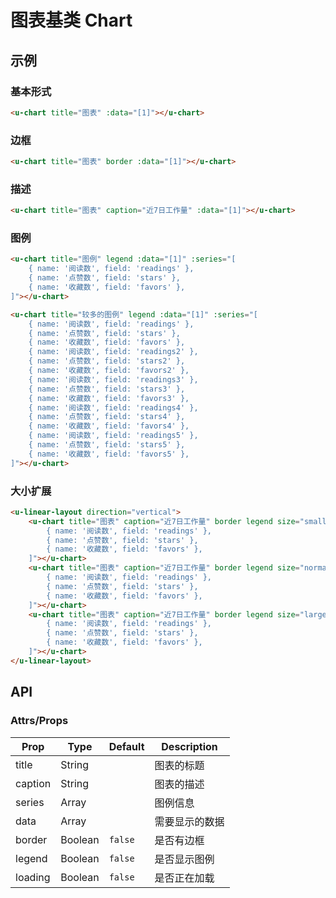 # 图表基类 Chart

## 示例
### 基本形式

``` html
<u-chart title="图表" :data="[1]"></u-chart>
```

### 边框

``` html
<u-chart title="图表" border :data="[1]"></u-chart>
```

### 描述
``` html
<u-chart title="图表" caption="近7日工作量" :data="[1]"></u-chart>
```

### 图例

``` html
<u-chart title="图例" legend :data="[1]" :series="[
    { name: '阅读数', field: 'readings' },
    { name: '点赞数', field: 'stars' },
    { name: '收藏数', field: 'favors' },
]"></u-chart>
```

``` html
<u-chart title="较多的图例" legend :data="[1]" :series="[
    { name: '阅读数', field: 'readings' },
    { name: '点赞数', field: 'stars' },
    { name: '收藏数', field: 'favors' },
    { name: '阅读数', field: 'readings2' },
    { name: '点赞数', field: 'stars2' },
    { name: '收藏数', field: 'favors2' },
    { name: '阅读数', field: 'readings3' },
    { name: '点赞数', field: 'stars3' },
    { name: '收藏数', field: 'favors3' },
    { name: '阅读数', field: 'readings4' },
    { name: '点赞数', field: 'stars4' },
    { name: '收藏数', field: 'favors4' },
    { name: '阅读数', field: 'readings5' },
    { name: '点赞数', field: 'stars5' },
    { name: '收藏数', field: 'favors5' },
]"></u-chart>
```

### 大小扩展

``` html
<u-linear-layout direction="vertical">
    <u-chart title="图表" caption="近7日工作量" border legend size="small" :data="[1]" :series="[
        { name: '阅读数', field: 'readings' },
        { name: '点赞数', field: 'stars' },
        { name: '收藏数', field: 'favors' },
    ]"></u-chart>
    <u-chart title="图表" caption="近7日工作量" border legend size="normal" :data="[1]" :series="[
        { name: '阅读数', field: 'readings' },
        { name: '点赞数', field: 'stars' },
        { name: '收藏数', field: 'favors' },
    ]"></u-chart>
    <u-chart title="图表" caption="近7日工作量" border legend size="large" :data="[1]" :series="[
        { name: '阅读数', field: 'readings' },
        { name: '点赞数', field: 'stars' },
        { name: '收藏数', field: 'favors' },
    ]"></u-chart>
</u-linear-layout>
```

## API

### Attrs/Props

| Prop | Type | Default | Description |
| --------- | ---- | ------- | ----------- |
| title | String |  | 图表的标题 |
| caption | String |  | 图表的描述 |
| series | Array |  | 图例信息 |
| data | Array |  | 需要显示的数据 |
| border | Boolean | `false` | 是否有边框 |
| legend | Boolean | `false` | 是否显示图例 |
| loading | Boolean | `false` | 是否正在加载 |
